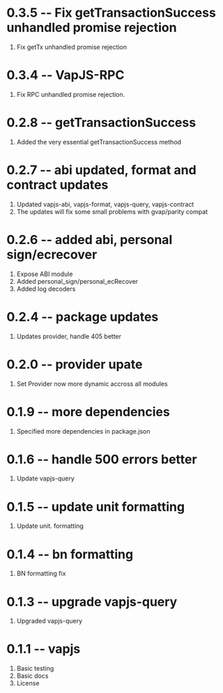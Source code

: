 # 0.3.5 -- Fix getTransactionSuccess unhandled promise rejection

1. Fix getTx unhandled promise rejection

# 0.3.4 -- VapJS-RPC

1. Fix RPC unhandled promise rejection.

# 0.2.8 -- getTransactionSuccess

1. Added the very essential getTransactionSuccess method

# 0.2.7 -- abi updated, format and contract updates

1. Updated vapjs-abi, vapjs-format, vapjs-query, vapjs-contract
2. The updates will fix some small problems with gvap/parity compat

# 0.2.6 -- added abi, personal sign/ecrecover

1. Expose ABI module
2. Added personal_sign/personal_ecRecover
3. Added log decoders

# 0.2.4 -- package updates

1. Updates provider, handle 405 better

# 0.2.0 -- provider upate

1. Set Provider now more dynamic accross all modules

# 0.1.9 -- more dependencies

1. Specified more dependencies in package.json

# 0.1.6 -- handle 500 errors better

1. Update vapjs-query

# 0.1.5 -- update unit formatting

1. Update unit. formatting

# 0.1.4 -- bn formatting

1. BN formatting fix

# 0.1.3 -- upgrade vapjs-query

1. Upgraded vapjs-query

# 0.1.1 -- vapjs

1. Basic testing
2. Basic docs
3. License
